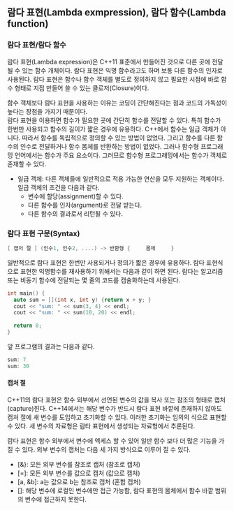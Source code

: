 ## 람다 표현(Lambda exmpression), 람다 함수(Lambda function)

### 람다 표현/람다 함수

람다 표현(Lambda expression)은 C++11 표준에서 만들어진 것으로 다른 곳에 전달될 수 있는 함수 개체이다. 람다 표현은 익명 함수라고도 하며 보통 다른 함수의 인자로 사용된다. 람다 표현은 함수나 함수 객체를 별도로 정의하지 않고 필요한 시점에 바로 함수 형태로 지접 만들어 쓸 수 있는 클로저(Closure)이다. 

함수 객체보다 람다 표현을 사용하는 이유는 코딩이 간단해진다는 점과 코드의 가독성이 높다는 장점을 가지기 때문이다.  
람다 표현을 이용하면 함수가 필요한 곳에 간단히 함수를 전달할 수 있다. 특히 함수가 한번만 사용되고 함수의 길이가 짧은 경우에 유용하다.
C++에서 함수는 일급 객체가 아니다. 따라서 함수를 독립적으로 정의할 수 있는 방법이 없었다. 그리고 함수를 다른 함수의 인수로 전달하거나 
함수 몸체를 반환하는 방법이 없었다. 
그러나 함수형 프로그래밍 언어에서는 함수가 주요 요소이다. 그러므로 함수형 프로그래밍에서는 함수가 객체로 존재할 수 있다. 

* 일급 객체: 다른 객체들에 일반적으로 적용 가능한 연산을 모두 지원하는 객쳬이다. 일급 객체의 조건을 다음과 같다.
  + 변수에 할당(assignment)할 수 있다.
  + 다른 함수를 인자(argument)로 전달 받는다.
  + 다른 함수의 결과로서 리턴될 수 있다.

### 람다 표현 구문(Syntax)

```c++
[ 캡처 절 ] (인수1, 인수2, ....) -> 반환형 {     몸체     }
```


일반적으로 람다 표현은 한번만 사용되거나 정의가 짧은 경우에 유용하다. 람다 표현식으로 표현한 익명함수를 재사용하기 위해서는 다음과 같이 
하면 된다.
람다는 알고리즘 또는 비동기 함수에 전달되는 몇 줄의 코드를 캡술화하는데 사용된다. 

```c++
int main() {
  auto sum = [](int x, int y) {return x + y; }
  cout << "sum: " << sum(3, 4) << endl;
  cout << "sum: " << sum(10, 20) << endl;
  
  return 0;
}
```

앞 프로그램의 결과는 다음과 같다.
```c++
sum: 7
sum: 30
```

#### 캡처 절

C++11의 람다 표현은 함수 외부에서 선언된 변수의 값을 복사 또는 참조의 형태로 캡처(capture)힌다. C++14에서는 해당 변수가 반드시 람다 표현 바깥에 존재하지 않아도 캡처 절에 새 변수를 도입하고 초기화할 수 있다. 이러한 초기화는 임의의 식으로 표현할 수 있다. 새 변수의 자료형은 람타 표현에서 생성되는 자료형에서 추론된다.

람다 표현은 함수 외부에서 변수에 엑세스 할 수 있어 일반 함수 보다 더 많은 기능을 가질 수 있다. 외부 변수의 캡처는 다음 세 가지 방식으로 이루어 질 수 있다. 

* [&}: 모든 외부 변수를 참조로 캡처  (참조로 캡처)
* [=]: 모든 외부 변수를 값으로 캡처  (값으로 캡처)
* [a, &b]: a는 값으로 b는 참조로 캡처  (혼합 캡처)
* []: 해당 변수에 로컬인 변수에만 접근 가능함, 람다 표현의 몸체에서 함수 바깥 범위의 변수에 접근하지 못한다.





